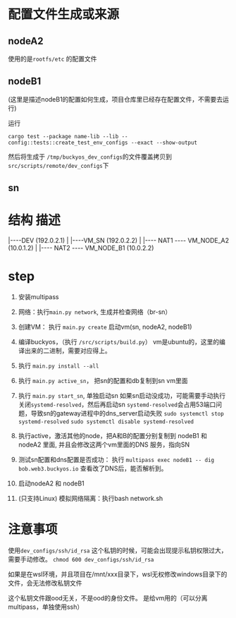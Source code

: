 
# 配置文件生成或来源


## nodeA2
使用的是`rootfs/etc` 的配置文件

## nodeB1

(这里是描述nodeB1的配置如何生成，项目仓库里已经存在配置文件，不需要去运行)

运行
```
cargo test --package name-lib --lib -- config::tests::create_test_env_configs --exact --show-output 
```
然后将生成于 `/tmp/buckyos_dev_configs`的文件覆盖拷贝到 `src/scripts/remote/dev_configs`下

## sn



# 结构 描述

|----DEV (192.0.2.1) 
|
|----VM_SN (192.0.2.2)
     |
     |---- NAT1 ---- VM_NODE_A2 (10.0.1.2)
     |
     |---- NAT2 ---- VM_NODE_B1 (10.0.2.2)


# step
1.  安装multipass
2.  网络：执行`main.py network`, 生成并检查网络（br-sn）
3.  创建VM： 执行 `main.py create` 启动vm(sn, nodeA2, nodeB1)
4.  编译buckyos，（执行 `/src/scripts/build.py`） vm是ubuntu的，这里的编译出来的二进制，需要对应得上。
5.  执行 `main.py install --all`
6.  执行 `main.py active_sn`， 把sn的配置和db复制到sn vm里面
  
7.  执行 `main.py start_sn`, 单独启动sn
     如果sn启动没成功，可能需要手动执行关闭`systemd-resolved`，然后再启动sn
     `systemd-resolved`会占用53端口问题，导致sn的gateway进程中的dns_server启动失败 
     `sudo systemctl stop systemd-resolved`
     `sudo systemctl disable systemd-resolved`
8.  执行active，激活其他的node，把A和B的配置分别复制到 nodeB1 和 nodeA2 里面, 并且会修改这两个vm里面的DNS 服务，指向SN
9.  测试sn配置和dns配置是否成功： 执行 `multipass exec nodeB1 -- dig bob.web3.buckyos.io` 查看改了DNS后，能否解析到。
10. 启动nodeA2 和 nodeB1
11. (只支持Linux) 模拟网络隔离：执行bash network.sh 


# 注意事项

使用`dev_configs/ssh/id_rsa` 这个私钥的时候，可能会出现提示私钥权限过大，需要手动修改。
`chmod 600 dev_configs/ssh/id_rsa`

如果是在wsl环境，并且项目在/mnt/xxx目录下，wsl无权修改windows目录下的文件，会无法修改私钥文件

这个私钥文件跟ood无关，不是ood的身份文件。
是给vm用的（可以分离multipass，单独使用ssh）


